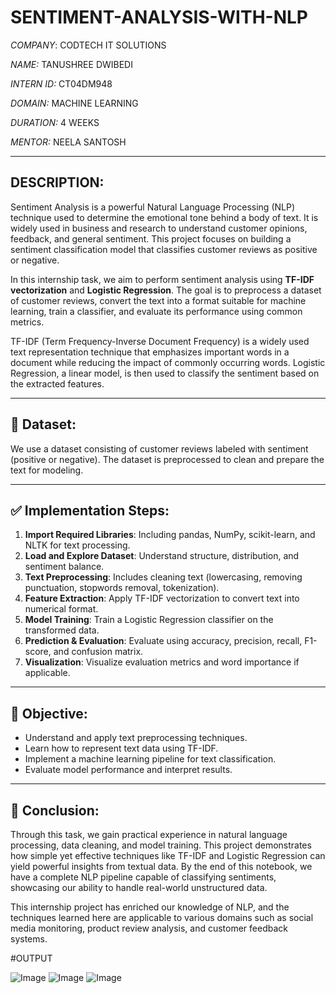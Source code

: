 # SENTIMENT-ANALYSIS-WITH-NLP

*COMPANY*: CODTECH IT SOLUTIONS  

*NAME:* TANUSHREE DWIBEDI  

*INTERN ID:* CT04DM948  

*DOMAIN:* MACHINE LEARNING  

*DURATION:* 4 WEEKS  

*MENTOR:* NEELA SANTOSH  

---

## DESCRIPTION:

Sentiment Analysis is a powerful Natural Language Processing (NLP) technique used to determine the emotional tone behind a body of text. It is widely used in business and research to understand customer opinions, feedback, and general sentiment. This project focuses on building a sentiment classification model that classifies customer reviews as positive or negative.

In this internship task, we aim to perform sentiment analysis using **TF-IDF vectorization** and **Logistic Regression**. The goal is to preprocess a dataset of customer reviews, convert the text into a format suitable for machine learning, train a classifier, and evaluate its performance using common metrics.

TF-IDF (Term Frequency-Inverse Document Frequency) is a widely used text representation technique that emphasizes important words in a document while reducing the impact of commonly occurring words. Logistic Regression, a linear model, is then used to classify the sentiment based on the extracted features.

---

## 📂 Dataset:

We use a dataset consisting of customer reviews labeled with sentiment (positive or negative). The dataset is preprocessed to clean and prepare the text for modeling.

---

## ✅ Implementation Steps:

1. **Import Required Libraries**: Including pandas, NumPy, scikit-learn, and NLTK for text processing.
2. **Load and Explore Dataset**: Understand structure, distribution, and sentiment balance.
3. **Text Preprocessing**: Includes cleaning text (lowercasing, removing punctuation, stopwords removal, tokenization).
4. **Feature Extraction**: Apply TF-IDF vectorization to convert text into numerical format.
5. **Model Training**: Train a Logistic Regression classifier on the transformed data.
6. **Prediction & Evaluation**: Evaluate using accuracy, precision, recall, F1-score, and confusion matrix.
7. **Visualization**: Visualize evaluation metrics and word importance if applicable.

---

## 🎯 Objective:

- Understand and apply text preprocessing techniques.
- Learn how to represent text data using TF-IDF.
- Implement a machine learning pipeline for text classification.
- Evaluate model performance and interpret results.

---

## 📌 Conclusion:

Through this task, we gain practical experience in natural language processing, data cleaning, and model training. This project demonstrates how simple yet effective techniques like TF-IDF and Logistic Regression can yield powerful insights from textual data. By the end of this notebook, we have a complete NLP pipeline capable of classifying sentiments, showcasing our ability to handle real-world unstructured data.

This internship project has enriched our knowledge of NLP, and the techniques learned here are applicable to various domains such as social media monitoring, product review analysis, and customer feedback systems.


#OUTPUT

![Image](https://github.com/user-attachments/assets/6058250e-0e17-409c-8b7e-6a61bcc68282)
![Image](https://github.com/user-attachments/assets/80f7de97-34af-4627-9370-f61c59296aec)
![Image](https://github.com/user-attachments/assets/b02265bd-df23-4f42-ad79-6bced4bf1958)


